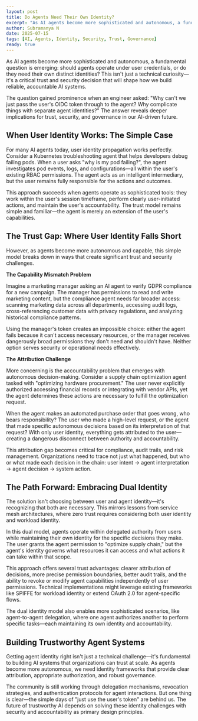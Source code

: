 ```yaml
---
layout: post
title: Do Agents Need Their Own Identity?
excerpt: "As AI agents become more sophisticated and autonomous, a fundamental question is emerging: should agents operate under user credentials, or do they need their own distinct identities? This isn't just a technical curiosity—it's a critical trust and security decision that will shape how we build reliable, accountable AI systems."
author: Subramanya N
date: 2025-07-15
tags: [AI, Agents, Identity, Security, Trust, Governance]
ready: true
---
```


As AI agents become more sophisticated and autonomous, a fundamental question is emerging: should agents operate under user credentials, or do they need their own distinct identities? This isn't just a technical curiosity—it's a critical trust and security decision that will shape how we build reliable, accountable AI systems.

The question gained prominence when an engineer asked: "Why can't we just pass the user's OIDC token through to the agent? Why complicate things with separate agent identities?" The answer reveals deeper implications for trust, security, and governance in our AI-driven future.

## When User Identity Works: The Simple Case

For many AI agents today, user identity propagation works perfectly. Consider a Kubernetes troubleshooting agent that helps developers debug failing pods. When a user asks "why is my pod failing?", the agent investigates pod events, logs, and configurations—all within the user's existing RBAC permissions. The agent acts as an intelligent intermediary, but the user remains fully responsible for the actions and outcomes.

This approach succeeds when agents operate as sophisticated tools: they work within the user's session timeframe, perform clearly user-initiated actions, and maintain the user's accountability. The trust model remains simple and familiar—the agent is merely an extension of the user's capabilities.

## The Trust Gap: Where User Identity Falls Short

However, as agents become more autonomous and capable, this simple model breaks down in ways that create significant trust and security challenges.

**The Capability Mismatch Problem**

Imagine a marketing manager asking an AI agent to verify GDPR compliance for a new campaign. The manager has permissions to read and write marketing content, but the compliance agent needs far broader access: scanning marketing data across all departments, accessing audit logs, cross-referencing customer data with privacy regulations, and analyzing historical compliance patterns.

Using the manager's token creates an impossible choice: either the agent fails because it can't access necessary resources, or the manager receives dangerously broad permissions they don't need and shouldn't have. Neither option serves security or operational needs effectively.

**The Attribution Challenge**

More concerning is the accountability problem that emerges with autonomous decision-making. Consider a supply chain optimization agent tasked with "optimizing hardware procurement." The user never explicitly authorized accessing financial records or integrating with vendor APIs, yet the agent determines these actions are necessary to fulfill the optimization request.

When the agent makes an automated purchase order that goes wrong, who bears responsibility? The user who made a high-level request, or the agent that made specific autonomous decisions based on its interpretation of that request? With only user identity, everything gets attributed to the user—creating a dangerous disconnect between authority and accountability.

This attribution gap becomes critical for compliance, audit trails, and risk management. Organizations need to trace not just what happened, but who or what made each decision in the chain: user intent → agent interpretation → agent decision → system action.

## The Path Forward: Embracing Dual Identity

The solution isn't choosing between user and agent identity—it's recognizing that both are necessary. This mirrors lessons from service mesh architectures, where zero trust requires considering both user identity and workload identity.

In this dual model, agents operate within delegated authority from users while maintaining their own identity for the specific decisions they make. The user grants the agent permission to "optimize supply chain," but the agent's identity governs what resources it can access and what actions it can take within that scope.

This approach offers several trust advantages: clearer attribution of decisions, more precise permission boundaries, better audit trails, and the ability to revoke or modify agent capabilities independently of user permissions. Technical implementations might leverage existing frameworks like SPIFFE for workload identity or extend OAuth 2.0 for agent-specific flows.

The dual identity model also enables more sophisticated scenarios, like agent-to-agent delegation, where one agent authorizes another to perform specific tasks—each maintaining its own identity and accountability.

## Building Trustworthy Agent Systems

Getting agent identity right isn't just a technical challenge—it's fundamental to building AI systems that organizations can trust at scale. As agents become more autonomous, we need identity frameworks that provide clear attribution, appropriate authorization, and robust governance.

The community is still working through delegation mechanisms, revocation strategies, and authentication protocols for agent interactions. But one thing is clear—the simple days of "just use the user's token" are behind us. The future of trustworthy AI depends on solving these identity challenges with security and accountability as primary design principles. 